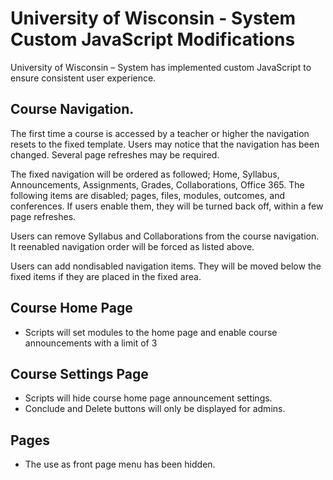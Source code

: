# University of Wisconsin - System Custom JavaScript Modifications

University of Wisconsin – System has implemented custom JavaScript to ensure consistent user experience.

## Course Navigation.

The first time a course is accessed by a teacher or higher the navigation resets to the fixed template.  Users may notice that the navigation has been changed.  Several page refreshes may be required.

The fixed navigation will be ordered as followed; Home, Syllabus, Announcements, Assignments, Grades, Collaborations, Office 365.  The following items are disabled; pages, files, modules, outcomes, and conferences.  If users enable them, they will be turned back off, within a few page refreshes.

Users can remove Syllabus and Collaborations from the course navigation. It reenabled navigation order will be forced as listed above.

Users can add nondisabled navigation items.  They will be moved below the fixed items if they are placed in the fixed area.

## Course Home Page

- Scripts will set modules to the home page and enable course announcements with a limit of 3

## Course Settings Page

- Scripts will hide course home page announcement settings.
- Conclude and Delete buttons will only be displayed for admins.

## Pages

- The use as front page menu has been hidden.
